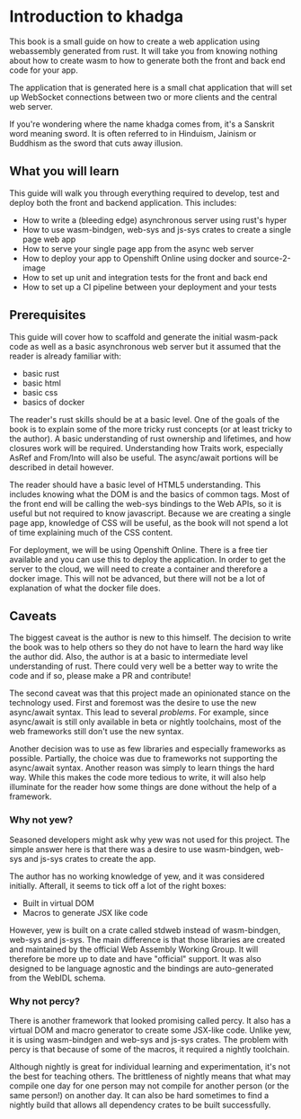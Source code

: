 # Introduction to khadga

This book is a small guide on how to create a web application using webassembly generated from rust.  It will take you
from knowing nothing about how to create wasm to how to generate both the front and back end code for your app.

The application that is generated here is a small chat application that will set up WebSocket connections between two
or more clients and the central web server.

If you're wondering where the name khadga comes from, it's a Sanskrit word meaning sword.  It is often referred to in
Hinduism, Jainism or Buddhism as the sword that cuts away illusion.

## What you will learn

This guide will walk you through everything required to develop, test and deploy both the front and backend application.
This includes:

- How to write a (bleeding edge) asynchronous server using rust's hyper
- How to use wasm-bindgen, web-sys and js-sys crates to create a single page web app
- How to serve your single page app from the async web server
- How to deploy your app to Openshift Online using docker and source-2-image
- How to set up unit and integration tests for the front and back end
- How to set up a CI pipeline between your deployment and your tests

## Prerequisites

This guide will cover how to scaffold and generate the initial wasm-pack code as well as a basic asynchronous web server
but it assumed that the reader is already familiar with:

- basic rust
- basic html
- basic css
- basics of docker

The reader's rust skills should be at a basic level.  One of the goals of the book is to explain some of the more tricky
rust concepts (or at least tricky to the author).  A basic understanding of rust ownership and lifetimes, and how
closures work will be required.  Understanding how Traits work, especially AsRef and From/Into will also be useful. The
async/await portions will be described in detail however.

The reader should have a basic level of HTML5 understanding.  This includes knowing what the DOM is and the basics of
common tags.  Most of the front end will be calling the web-sys bindings to the Web APIs, so it is useful but not
required to know javascript.  Because we are creating a single page app, knowledge of CSS will be useful, as the book
will not spend a lot of time explaining much of the CSS content.

For deployment, we will be using Openshift Online.  There is a free tier available and you can use this to deploy the
application.  In order to get the server to the cloud, we will need to create a container and therefore a docker image.
This will not be advanced, but there will not be a lot of explanation of what the docker file does.

## Caveats

The biggest caveat is the author is new to this himself.  The decision to write the book was to help others so they do
not have to learn the hard way like the author did.  Also, the author is at a basic to intermediate level understanding
of rust.  There could very well be a better way to write the code and if so, please make a PR and contribute!

The second caveat was that this project made an opinionated stance on the technology used.  First and foremost was the
desire to use the new async/await syntax.  This lead to several _problems_.  For example, since async/await is still
only available in beta or nightly toolchains, most of the web frameworks still don't use the new syntax.

Another decision was to use as few libraries and especially frameworks as possible.  Partially, the choice was due to
frameworks not supporting the async/await syntax.  Another reason was simply to learn things the hard way.  While this
makes the code more tedious to write, it will also help illuminate for the reader how some things are done without the
help of a framework.

### Why not yew?

Seasoned developers might ask why yew was not used for this project.  The simple answer here is that there was a desire
to use wasm-bindgen, web-sys and js-sys crates to create the app.

The author has no working knowledge of yew, and it was considered initially.  Afterall, it seems to tick off a lot of
the right boxes:

- Built in virtual DOM
- Macros to generate JSX like code

However, yew is built on a crate called stdweb instead of wasm-bindgen, web-sys and js-sys.  The main difference is that
those libraries are created and maintained by the official Web Assembly Working Group.  It will therefore be more up to
date and have "official" support.  It was also designed to be language agnostic and the bindings are auto-generated from
the WebIDL schema.

### Why not percy?

There is another framework that looked promising called percy.  It also has a virtual DOM and macro generator to create
some JSX-like code. Unlike yew, it is using wasm-bindgen and web-sys and js-sys crates. The problem with percy is that
because of some of the macros, it required a nightly toolchain.

Although nightly is great for individual learning and experimentation, it's not the best for teaching others.  The
brittleness of nightly means that what may compile one day for one person may not compile for another person (or the 
same person!) on another day.  It can also be hard sometimes to find a nightly build that allows all dependency crates
to be built successfully.